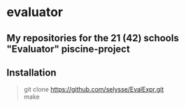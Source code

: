# evaluator
## My repositories for the 21 (42) schools "Evaluator" piscine-project

## Installation

> git clone https://github.com/selysse/EvalExpr.git  
> make  

